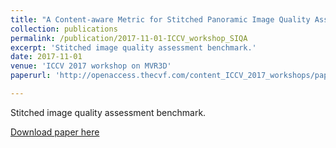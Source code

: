 ```yaml
---
title: "A Content-aware Metric for Stitched Panoramic Image Quality Assessment"
collection: publications
permalink: /publication/2017-11-01-ICCV_workshop_SIQA
excerpt: 'Stitched image quality assessment benchmark.'
date: 2017-11-01
venue: 'ICCV 2017 workshop on MVR3D'
paperurl: 'http://openaccess.thecvf.com/content_ICCV_2017_workshops/papers/w35/Yang_A_Content-Aware_Metric_ICCV_2017_paper.pdf'

---
```

Stitched image quality assessment benchmark.

[Download paper here](http://openaccess.thecvf.com/content_ICCV_2017_workshops/papers/w35/Yang_A_Content-Aware_Metric_ICCV_2017_paper.pdf)
